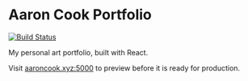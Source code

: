 # Aaron Cook Portfolio

[![Build Status](https://travis-ci.org/cookthebook/art-portfolio-react.svg?branch=master)](https://travis-ci.org/cookthebook/art-portfolio-react)

My personal art portfolio, built with React.

Visit [aaroncook.xyz:5000](aaroncook.xyz:5000) to preview before it is ready for production.
